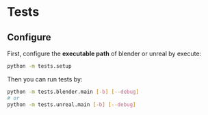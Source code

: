 # Tests

## Configure
First, configure the **executable path** of blender or unreal by execute:

```bash
python -m tests.setup
```

Then you can run tests by:

```bash
python -m tests.blender.main [-b] [--debug]
# or
python -m tests.unreal.main [-b] [--debug]
```
